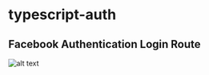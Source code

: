 # typescript-auth
## Facebook Authentication Login Route
![alt text](https://user-images.githubusercontent.com/6265325/142492120-944e3737-13e0-42d0-9304-a5e0d9bb2e9f.png)
